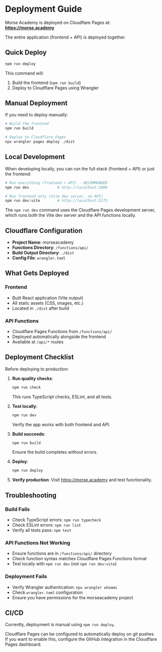 # Deployment Guide

Morse Academy is deployed on Cloudflare Pages at:
**https://morse.academy**

The entire application (frontend + API) is deployed together.

## Quick Deploy

```bash
npm run deploy
```

This command will:
1. Build the frontend (`npm run build`)
2. Deploy to Cloudflare Pages using Wrangler

## Manual Deployment

If you need to deploy manually:

```bash
# Build the frontend
npm run build

# Deploy to Cloudflare Pages
npx wrangler pages deploy ./dist
```

## Local Development

When developing locally, you can run the full stack (frontend + API) or just the frontend:

```bash
# Run everything (frontend + API) - RECOMMENDED
npm run dev             # http://localhost:3000

# Run frontend only (Vite dev server, no API)
npm run dev:vite        # http://localhost:5173
```

The `npm run dev` command uses the Cloudflare Pages development server, which runs both the Vite dev server and the API functions locally.

## Cloudflare Configuration

- **Project Name**: morseacademy
- **Functions Directory**: `/functions/api/`
- **Build Output Directory**: `./dist`
- **Config File**: `wrangler.toml`

## What Gets Deployed

### Frontend
- Built React application (Vite output)
- All static assets (CSS, images, etc.)
- Located in `./dist` after build

### API Functions
- Cloudflare Pages Functions from `/functions/api/`
- Deployed automatically alongside the frontend
- Available at `/api/*` routes

## Deployment Checklist

Before deploying to production:

1. **Run quality checks**:
   ```bash
   npm run check
   ```
   This runs TypeScript checks, ESLint, and all tests.

2. **Test locally**:
   ```bash
   npm run dev
   ```
   Verify the app works with both frontend and API.

3. **Build succeeds**:
   ```bash
   npm run build
   ```
   Ensure the build completes without errors.

4. **Deploy**:
   ```bash
   npm run deploy
   ```

5. **Verify production**: Visit https://morse.academy and test functionality.

## Troubleshooting

### Build Fails
- Check TypeScript errors: `npm run typecheck`
- Check ESLint errors: `npm run lint`
- Verify all tests pass: `npm test`

### API Functions Not Working
- Ensure functions are in `/functions/api/` directory
- Check function syntax matches Cloudflare Pages Functions format
- Test locally with `npm run dev` (not `npm run dev:vite`)

### Deployment Fails
- Verify Wrangler authentication: `npx wrangler whoami`
- Check `wrangler.toml` configuration
- Ensure you have permissions for the morseacademy project

## CI/CD

Currently, deployment is manual using `npm run deploy`.

Cloudflare Pages can be configured to automatically deploy on git pushes. If you want to enable this, configure the GitHub integration in the Cloudflare Pages dashboard.
